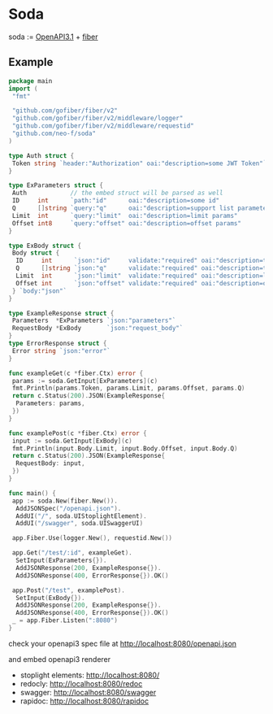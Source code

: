 # Soda

soda := [OpenAPI3.1](https://swagger.io/specification) + [fiber](https://github.com/gofiber/fiber)

## Example

```go
package main
import (
 "fmt"

 "github.com/gofiber/fiber/v2"
 "github.com/gofiber/fiber/v2/middleware/logger"
 "github.com/gofiber/fiber/v2/middleware/requestid"
 "github.com/neo-f/soda"
)

type Auth struct {
 Token string `header:"Authorization" oai:"description=some JWT Token"`
}

type ExParameters struct {
 Auth            // the embed struct will be parsed as well
 ID     int      `path:"id"      oai:"description=some id"                           `
 Q      []string `query:"q"      oai:"description=support list parameters"            `
 Limit  int      `query:"limit"  oai:"description=limit params"                      `
 Offset int8     `query:"offset" oai:"description=offset params"                     `
}

type ExBody struct {
 Body struct {
  ID     int      `json:"id"     validate:"required" oai:"description=this is the id"`
  Q      []string `json:"q"      validate:"required" oai:"description=the query to search"`
  Limit  int      `json:"limit"  validate:"required" oai:"description=limit;maximum=20"`
  Offset int      `json:"offset" validate:"required" oai:"description=offset"`
 } `body:"json"`
}

type ExampleResponse struct {
 Parameters  *ExParameters `json:"parameters"`
 RequestBody *ExBody       `json:"request_body"`
}
type ErrorResponse struct {
 Error string `json:"error"`
}

func exampleGet(c *fiber.Ctx) error {
 params := soda.GetInput[ExParameters](c)
 fmt.Println(params.Token, params.Limit, params.Offset, params.Q)
 return c.Status(200).JSON(ExampleResponse{
  Parameters: params,
 })
}

func examplePost(c *fiber.Ctx) error {
 input := soda.GetInput[ExBody](c)
 fmt.Println(input.Body.Limit, input.Body.Offset, input.Body.Q)
 return c.Status(200).JSON(ExampleResponse{
  RequestBody: input,
 })
}

func main() {
 app := soda.New(fiber.New()).
  AddJSONSpec("/openapi.json").
  AddUI("/", soda.UIStoplightElement).
  AddUI("/swagger", soda.UISwaggerUI)

 app.Fiber.Use(logger.New(), requestid.New())

 app.Get("/test/:id", exampleGet).
  SetInput(ExParameters{}).
  AddJSONResponse(200, ExampleResponse{}).
  AddJSONResponse(400, ErrorResponse{}).OK()

 app.Post("/test", examplePost).
  SetInput(ExBody{}).
  AddJSONResponse(200, ExampleResponse{}).
  AddJSONResponse(400, ErrorResponse{}).OK()
 _ = app.Fiber.Listen(":8080")
}

```

check your openapi3 spec file at <http://localhost:8080/openapi.json>

and embed openapi3 renderer

- stoplight elements: <http://localhost:8080/>
- redocly: <http://localhost:8080/redoc>
- swagger: <http://localhost:8080/swagger>
- rapidoc: <http://localhost:8080/rapidoc>
